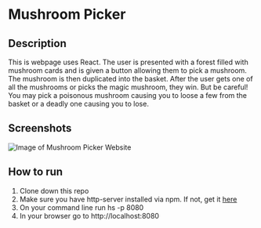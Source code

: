 # Mushroom Picker

## Description
This is webpage uses React.  The user is presented with a forest filled with mushroom cards and is given a button allowing them to pick a mushroom.  The mushroom is then duplicated into the basket.  After the user gets one of all the mushrooms or picks the magic mushroom, they win.  But be careful! You may pick a poisonous mushroom causing you to loose a few from the basket or a deadly one causing you to lose. 

## Screenshots
![Image of Mushroom Picker Website]()

## How to run
1. Clone down this repo
1. Make sure you have http-server installed via npm.  If not, get it [here](https://www.npmjs.com/package/http-server)
1. On your command line run hs -p 8080
1. In your browser go to http://localhost:8080
